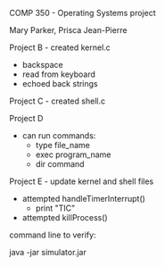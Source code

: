 COMP 350 - Operating Systems project

Mary Parker, Prisca Jean-Pierre

Project B - created kernel.c 
  - backspace
  - read from keyboard
  - echoed back strings

Project C - created shell.c 

Project D
  - can run commands: 
      - type file_name
      - exec program_name
      - dir command
      
Project E - update kernel and shell files
 - attempted handleTimerInterrupt()
      - print "TIC"
 - attempted killProcess()
 
 command line to verify:
 
 java -jar simulator.jar
 
